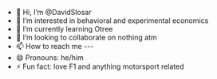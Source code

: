 - 👋 Hi, I’m @DavidSlosar
- 👀 I’m interested in behavioral and experimental economics
- 🌱 I’m currently learning Otree
- 💞️ I’m looking to collaborate on nothing atm
- 📫 How to reach me ---
- 😄 Pronouns: he/him
- ⚡ Fun fact: love F1 and anything motorsport related

<!---
DavidSlosar/DavidSlosar is a ✨ special ✨ repository because its `README.md` (this file) appears on your GitHub profile.
You can click the Preview link to take a look at your changes.
--->
